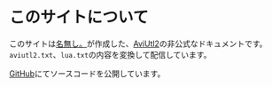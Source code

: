 # このサイトについて

このサイトは<span style="color: #48b0d5">[名無し。](https://sevenc7c.com)</span>が作成した、[AviUtl2](https://spring-fragrance.mints.ne.jp/aviutl/)の非公式なドキュメントです。
`aviutl2.txt`、`lua.txt`の内容を変換して配信しています。

[GitHub](https://github.com/sevenc-nanashi/aviutl2_docs_mirror)にてソースコードを公開しています。
